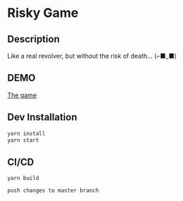 # Risky Game

## Description
Like a real revolver, but without the risk of death... (⌐■_■)

## DEMO
[The game](https://vadvoice.github.io/risky-game/)

## Dev Installation

```bash
yarn install
yarn start
```

## CI/CD
```bach
yarn build
```
`push changes to master branch`
